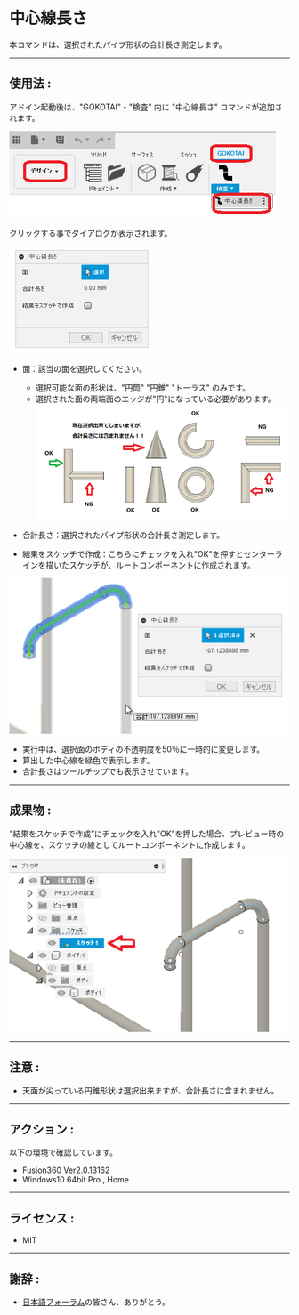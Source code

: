 # **中心線長さ**

本コマンドは、選択されたパイプ形状の合計長さ測定します。

---

## **使用法** :

アドイン起動後は、"GOKOTAI" - "検査" 内に "中心線長さ" コマンドが追加されます。

![Alt text](./resources_readme/menu.png)

クリックする事でダイアログが表示されます。

![Alt text](./resources_readme/dialog.png)

- 面：該当の面を選択してください。
  - 選択可能な面の形状は、"円筒" "円錐" "トーラス" のみです。
  - 選択された面の両端面のエッジが"円"になっている必要があります。
  ![Alt text](./resources_readme/surface.png)


- 合計長さ：選択されたパイプ形状の合計長さ測定します。
- 結果をスケッチで作成：こちらにチェックを入れ"OK"を押すとセンターラインを描いたスケッチが、ルートコンポーネントに作成されます。


![Alt text](./resources_readme/exec.png)
- 実行中は、選択面のボディの不透明度を50％に一時的に変更します。
- 算出した中心線を緑色で表示します。
- 合計長さはツールチップでも表示させています。


---

## **成果物** :

"結果をスケッチで作成”にチェックを入れ"OK"を押した場合、プレビュー時の中心線を、スケッチの線としてルートコンポーネントに作成します。

![Alt text](./resources_readme/res.png)


---

## **注意** :

- 天面が尖っている円錐形状は選択出来ますが、合計長さに含まれません。

---

## **アクション** :

以下の環境で確認しています。

-  Fusion360 Ver2.0.13162
- Windows10 64bit Pro , Home

---

## **ライセンス** :

- MIT

---

## 謝辞 :

- [日本語フォーラム](https://forums.autodesk.com/t5/fusion-360-ri-ben-yu/bd-p/707)の皆さん、ありがとう。
